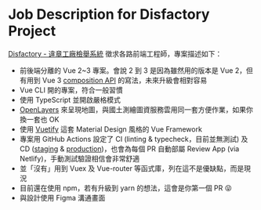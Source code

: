 # Job Description for Disfactory Project

[Disfactory - 違章工廠檢舉系統](https://github.com/Disfactory/frontend/) 徵求各路前端工程師，專案描述如下：

- 前後端分離的 Vue 2~3 專案。會說 2 到 3 是因為雖然用的版本是 Vue 2，但有用到 Vue 3 [composition API](https://github.com/vuejs/composition-api) 的寫法，未來升級會相對容易
- Vue CLI 開的專案，符合一般習慣
- 使用 TypeScript 並開啟嚴格模式
- [OpenLayers](https://openlayers.org/) 來呈現地圖，與國土測繪圖資服務雲用同一套方便作業，如果你換一套也 OK
- 使用 [Vuetify](https://vuetifyjs.com/) 這套 Material Design 風格的 Vue Framework
- 專案用 GitHub Actions 設定了 CI (linting & typecheck，目前並無測試) 及 CD ([staging](https://dev.disfactory.tw) & [production](https://disfactory.tw))，也會為每個 PR 自動部屬 Review App (via Netlify)，手動測試驗證相信會非常舒適
- 並「沒有」用到 Vuex 及 Vue-router 等函式庫，列在這不是優缺點，而是現況
- 目前還在使用 npm，若有升級到 yarn 的想法，這會是你第一個 PR :stuck_out_tongue_closed_eyes: 
- 與設計使用 Figma 溝通畫面

